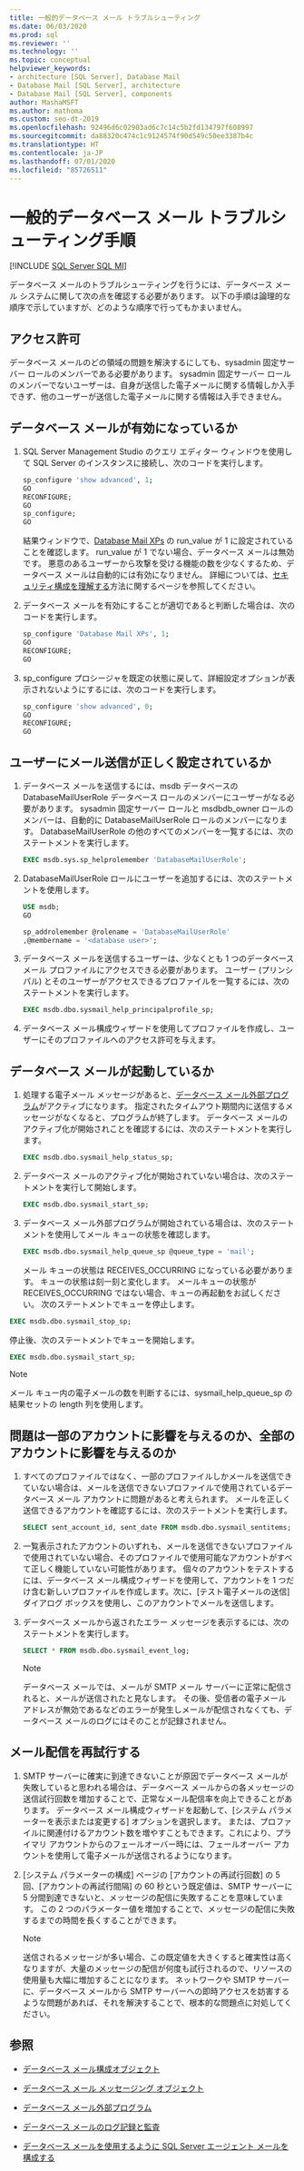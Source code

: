 ```yaml
---
title: 一般的データベース メール トラブルシューティング
ms.date: 06/03/2020
ms.prod: sql
ms.reviewer: ''
ms.technology: ''
ms.topic: conceptual
helpviewer_keywords:
- architecture [SQL Server], Database Mail
- Database Mail [SQL Server], architecture
- Database Mail [SQL Server], components
author: MashaMSFT
ms.author: mathoma
ms.custom: seo-dt-2019
ms.openlocfilehash: 92496d6c02903ad6c7c14c5b2fd134797f608997
ms.sourcegitcommit: da88320c474c1c9124574f90d549c50ee3387b4c
ms.translationtype: HT
ms.contentlocale: ja-JP
ms.lasthandoff: 07/01/2020
ms.locfileid: "85726511"
---
```

# <a name="general-database-mail-troubleshooting-steps"></a>一般的データベース メール トラブルシューティング手順 
[!INCLUDE [SQL Server SQL MI](../../includes/applies-to-version/sql-asdbmi.md)]

データベース メールのトラブルシューティングを行うには、データベース メール システムに関して次の点を確認する必要があります。 以下の手順は論理的な順序で示していますが、どのような順序で行ってもかまいません。

## <a name="permissions"></a>アクセス許可

データベース メールのどの領域の問題を解決するにしても、sysadmin 固定サーバー ロールのメンバーである必要があります。 sysadmin 固定サーバー ロールのメンバーでないユーザーは、自身が送信した電子メールに関する情報しか入手できず、他のユーザーが送信した電子メールに関する情報は入手できません。

## <a name="is-database-mail-enabled"></a>データベース メールが有効になっているか

1. SQL Server Management Studio のクエリ エディター ウィンドウを使用して SQL Server のインスタンスに接続し、次のコードを実行します。

    ```sql
    sp_configure 'show advanced', 1; 
    GO
    RECONFIGURE;
    GO
    sp_configure;
    GO
    ```

   結果ウィンドウで、[Database Mail XPs](../../database-engine/configure-windows/database-mail-xps-server-configuration-option.md) の run_value が 1 に設定されていることを確認します。
   run_value が 1 でない場合、データベース メールは無効です。 悪意のあるユーザーから攻撃を受ける機能の数を少なくするため、データベース メールは自動的には有効になりません。 詳細については、[セキュリティ構成を理解する](../security/surface-area-configuration.md)方法に関するページを参照してください。

1. データベース メールを有効にすることが適切であると判断した場合は、次のコードを実行します。

    ```sql
    sp_configure 'Database Mail XPs', 1; 
    GO
    RECONFIGURE;
    GO
    ```

1. sp_configure プロシージャを既定の状態に戻して、詳細設定オプションが表示されないようにするには、次のコードを実行します。

    ```sql 
    sp_configure 'show advanced', 0; 
    GO
    RECONFIGURE;
    GO
    ```

## <a name="are-users-properly-configured-to-send-mail"></a>ユーザーにメール送信が正しく設定されているか

1. データベース メールを送信するには、msdb データベースの DatabaseMailUserRole データベース ロールのメンバーにユーザーがなる必要があります。 sysadmin 固定サーバー ロールと msdbdb_owner ロールのメンバーは、自動的に DatabaseMailUserRole ロールのメンバーになります。 DatabaseMailUserRole の他のすべてのメンバーを一覧するには、次のステートメントを実行します。

    ```sql
    EXEC msdb.sys.sp_helprolemember 'DatabaseMailUserRole';
    ```

1. DatabaseMailUserRole ロールにユーザーを追加するには、次のステートメントを使用します。

    ```sql
    USE msdb;
    GO
    
    sp_addrolemember @rolename = 'DatabaseMailUserRole'
    ,@membername = '<database user>';
    ```

1. データベース メールを送信するユーザーは、少なくとも 1 つのデータベース メール プロファイルにアクセスできる必要があります。 ユーザー (プリンシパル) とそのユーザーがアクセスできるプロファイルを一覧するには、次のステートメントを実行します。

    ```sql
    EXEC msdb.dbo.sysmail_help_principalprofile_sp;
    ```

1. データベース メール構成ウィザードを使用してプロファイルを作成し、ユーザーにそのプロファイルへのアクセス許可を与えます。
 
## <a name="is-database-mail-started"></a>データベース メールが起動しているか

1. 処理する電子メール メッセージがあると、[データベース メール外部プログラム](database-mail-external-program.md)がアクティブになります。 指定されたタイムアウト期間内に送信するメッセージがなくなると、プログラムが終了します。 データベース メールのアクティブ化が開始されことを確認するには、次のステートメントを実行します。

    ```sql
    EXEC msdb.dbo.sysmail_help_status_sp;
    ```
1. データベース メールのアクティブ化が開始されていない場合は、次のステートメントを実行して開始します。

    ```sql
    EXEC msdb.dbo.sysmail_start_sp;
    ```

1. データベース メール外部プログラムが開始されている場合は、次のステートメントを使用してメール キューの状態を確認します。

    ```sql
    EXEC msdb.dbo.sysmail_help_queue_sp @queue_type = 'mail';
    ```
  
   メール キューの状態は RECEIVES_OCCURRING になっている必要があります。 キューの状態は刻一刻と変化します。 メールキューの状態が RECEIVES_OCCURRING ではない場合、キューの再起動をお試しください。 次のステートメントでキューを停止します。
   
```sql
EXEC msdb.dbo.sysmail_stop_sp;
```

停止後、次のステートメントでキューを開始します。

```sql
EXEC msdb.dbo.sysmail_start_sp;
```

  > [!NOTE]
  >  メール キュー内の電子メールの数を判断するには、sysmail_help_queue_sp の結果セットの length 列を使用します。

## <a name="do-problems-affect-some-or-all-accounts"></a>問題は一部のアカウントに影響を与えるのか、全部のアカウントに影響を与えるのか

1. すべてのプロファイルではなく、一部のプロファイルしかメールを送信できていない場合は、メールを送信できないプロファイルで使用されているデータベース メール アカウントに問題があると考えられます。 メールを正しく送信できるアカウントを確認するには、次のステートメントを実行します。

    ```sql
    SELECT sent_account_id, sent_date FROM msdb.dbo.sysmail_sentitems;
    ```

1. 一覧表示されたアカウントのいずれも、メールを送信できないプロファイルで使用されていない場合、そのプロファイルで使用可能なアカウントがすべて正しく機能していない可能性があります。 個々のアカウントをテストするには、データベース メール構成ウィザードを使用して、アカウントを 1 つだけ含む新しいプロファイルを作成します。次に、[テスト電子メールの送信] ダイアログ ボックスを使用し、このアカウントでメールを送信します。 
1. データベース メールから返されたエラー メッセージを表示するには、次のステートメントを実行します。

    ```sql
    SELECT * FROM msdb.dbo.sysmail_event_log;
    ```

   > [!NOTE]
   > データベース メールでは、メールが SMTP メール サーバーに正常に配信されると、メールが送信されたと見なします。 その後、受信者の電子メール アドレスが無効であるなどのエラーが発生しメールが配信されなくても、データベース メールのログにはそのことが記録されません。

## <a name="retry-mail-delivery"></a>メール配信を再試行する

1. SMTP サーバーに確実に到達できないことが原因でデータベース メールが失敗していると思われる場合は、データベース メールからの各メッセージの送信試行回数を増加することで、正常なメール配信率を向上できることがあります。 データベース メール構成ウィザードを起動して、[システム パラメーターを表示または変更する] オプションを選択します。 または、プロファイルに関連付けるアカウント数を増やすこともできます。これにより、プライマリ アカウントからのフェールオーバー時には、フェールオーバー アカウントを使用して電子メールが送信されるようになります。
1. [システム パラメーターの構成] ページの [アカウントの再試行回数] の 5 回、[アカウントの再試行間隔] の 60 秒という既定値は、SMTP サーバーに 5 分間到達できないと、メッセージの配信に失敗することを意味しています。 この 2 つのパラメーター値を増加することで、メッセージの配信に失敗するまでの時間を長くすることができます。

    > [!NOTE]
    > 送信されるメッセージが多い場合、この既定値を大きくすると確実性は高くなりますが、大量のメッセージの配信が何度も試行されるので、リソースの使用量も大幅に増加することになります。 ネットワークや SMTP サーバーに、データベース メールから SMTP サーバーへの即時アクセスを妨害するような問題があれば、それを解決することで、根本的な問題点に対処してください。



##  <a name="see-also"></a><a name="RelatedContent"></a> 参照
  
-   [データベース メール構成オブジェクト](../../relational-databases/database-mail/database-mail-configuration-objects.md)  
  
-   [データベース メール メッセージング オブジェクト](../../relational-databases/database-mail/database-mail-messaging-objects.md)  
  
-   [データベース メール外部プログラム](../../relational-databases/database-mail/database-mail-external-program.md)  
  
-   [データベース メールのログ記録と監査](../../relational-databases/database-mail/database-mail-log-and-audits.md)  
  
-   [データベース メールを使用するように SQL Server エージェント メールを構成する](../../relational-databases/database-mail/configure-sql-server-agent-mail-to-use-database-mail.md)  
  
  
  
